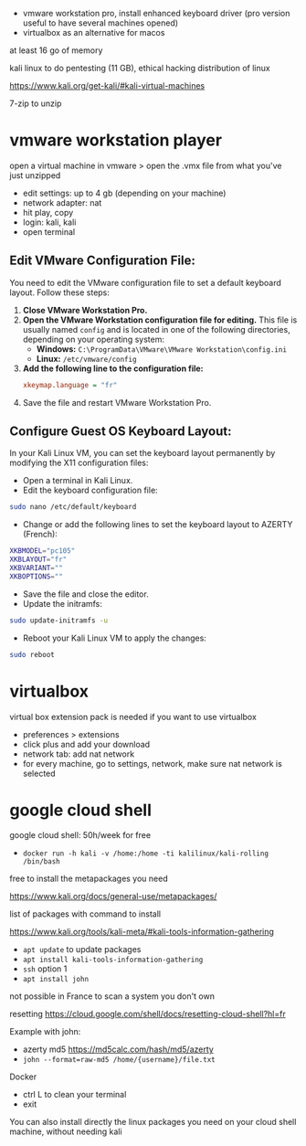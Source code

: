 - vmware workstation pro, install enhanced keyboard driver (pro version useful to have several machines opened)
- virtualbox as an alternative for macos

at least 16 go of memory

kali linux to do pentesting (11 GB), ethical hacking distribution of linux

https://www.kali.org/get-kali/#kali-virtual-machines

7-zip to unzip

# vmware workstation player

open a virtual machine in vmware > open the .vmx file from what you've just unzipped

- edit settings: up to 4 gb (depending on your machine)
- network adapter: nat
- hit play, copy
- login: kali, kali
- open terminal

## Edit VMware Configuration File:

You need to edit the VMware configuration file to set a default keyboard layout. Follow these steps:

1. **Close VMware Workstation Pro.**
2. **Open the VMware Workstation configuration file for editing.** This file is usually named `config` and is located in one of the following directories, depending on your operating system:
   - **Windows:** `C:\ProgramData\VMware\VMware Workstation\config.ini`
   - **Linux:** `/etc/vmware/config`
3. **Add the following line to the configuration file:**
   ```ini
   xkeymap.language = "fr"
   ```
4. Save the file and restart VMware Workstation Pro.

## Configure Guest OS Keyboard Layout:

In your Kali Linux VM, you can set the keyboard layout permanently by modifying the X11 configuration files:

- Open a terminal in Kali Linux.
- Edit the keyboard configuration file:

```sh
sudo nano /etc/default/keyboard
```

- Change or add the following lines to set the keyboard layout to AZERTY (French):

```sh
XKBMODEL="pc105"
XKBLAYOUT="fr"
XKBVARIANT=""
XKBOPTIONS=""
```

- Save the file and close the editor.
- Update the initramfs:

```sh
sudo update-initramfs -u
```

- Reboot your Kali Linux VM to apply the changes:

```sh
sudo reboot
```

# virtualbox

virtual box extension pack is needed if you want to use virtualbox

- preferences > extensions
- click plus and add your download
- network tab: add nat network
- for every machine, go to settings, network, make sure nat network is selected

# google cloud shell

google cloud shell: 50h/week for free

- `docker run -h kali -v /home:/home -ti kalilinux/kali-rolling /bin/bash`

free to install the metapackages you need

https://www.kali.org/docs/general-use/metapackages/

list of packages with command to install

https://www.kali.org/tools/kali-meta/#kali-tools-information-gathering

- `apt update` to update packages
- `apt install kali-tools-information-gathering`
- `ssh` option 1
- `apt install john`

not possible in France to scan a system you don't own

resetting https://cloud.google.com/shell/docs/resetting-cloud-shell?hl=fr

Example with john:

- azerty md5 https://md5calc.com/hash/md5/azerty
- `john --format=raw-md5 /home/{username}/file.txt`

Docker

- ctrl L to clean your terminal
- exit

You can also install directly the linux packages you need on your cloud shell machine, without needing kali
